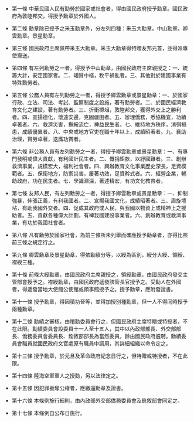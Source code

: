 * 第一條 中華民國人民有勳勞於國家或社會者，得由國民政府授予勳章。國民政府為敦睦邦交，得授予勳章於外國人。

* 第二條 勳章除已授予之釆玉勳章外，分左列四種：釆玉大勳章。中山勳章。卿雲勳章。景星勳章。

* 第三條 國民政府主席佩帶釆玉大勳章。釆玉大勳章得特贈友邦元首，並得派專使齎送。

* 第四條 有左列勳勞之一者，得授予中山勳章，由國民政府主席親授之：一、統籌大計，安定國家者。二、翊贊中樞，敉平禍亂者。三、其他對於建國事業有特殊勳勞者。

* 第五條 公務人員有左列勳勞之一者，得授予卿雲勳章或景星勳章：一、於國家行政、立法、司法、考試、監察制度之設施，著有勳勞者。二、於國民經濟教育文化之建設，著有勳勞者。三、折衝樽俎，敦睦邦交，獲得外交上之勝利者。四、宣揚德化，懷遠安邊，克固疆圉者。五、辦理僑務，悉協機宜，功績卓著者。六、救濟災害，撫綏流亡，裨益民生者。七、維持地方秩序，消弭禍患，成績優異者。八、中央或地方官吏在職十年以上，成績昭著者。九、襄助治理，賢勞卓著，迭膺功賞者。

* 第六條 非公務人員有左列勳勞之一者，得授予卿雲勳章或景星勳章：一、有專門發明或偉大貢獻，有利國計民生者。二、慨捐鉅款，以紓國難者。三、創辦救濟事業，規模宏大，福利社會者。四、興辦教育文化事業歷史深長，足資模範者。五、保衛地方，防禦災害，屢著功效，足資矜式者。六、經營企業，輔助政府，功在民生者。七、學識淵深，著述精宏，有功文化教育者。

* 第七條 友邦人民，有左列勳勞之一者，得授予卿雲勳章或景星勳章：一、抑制強暴，伸張正義，有利我國者。二、宣揚我國文化，成績昭著者。三、周旋壇坫，有助我國外交者。四、促成其政府或人民，與我國以物資上或精神上之援助者。五、貢獻各種偉大計劃，有裨我國建設事業者。六、創辦教育或救濟事業，有功於我國社會者。

* 第八條 凡有勳勞於國家社會，為前三條所未列舉而確應授予勳章者，亦得比照前三條之規定行之。

* 第九條 卿雲勳章及景星勳章，得依勳績分等，以綬為區別，綬分大綬、領綬、襟綬三種。

* 第十條 前條大綬勳章，由國民政府主席親授之，領綬勳章，由國民政府發交主管部會授予之。襟綬勳章，由國民政府遞發該管長官授予之。受勳人在外國者，得遞發當地大使館公使館或領事館授予之。授予勳章，應附發證書。

* 第十一條 授予勳章，得因積功晉等，並得加授別種勳章，但一人不得同時授予兩種勳章。

* 第十二條 勳績之審核，由稽勳委員會行之，但國民政府主席特贈或特授者，不在此限。勳績委員會設委員十一人至十五人，其中以內政部部長、外交部部長、僑務委員會委員長、銓敘部部長為當然委員，餘由國民政府遴聘。勳績委員會職員就國民政府文官處原有職員中調用，其詳細組織以命令定之。

* 第十三條 授予勳章，於元旦及革命政府紀念日行之，但特贈或特授者，不在此限。

* 第十四條 陸海空軍軍人之授勳，另以法律定之。

* 第十五條 因犯罪褫奪公權者，應繳還勳章及證書。

* 第十六條 本條例施行細則，由內政部外交部僑務委員會及銓敘部會同定之。

* 第十七條 本條例自公布日施行。

